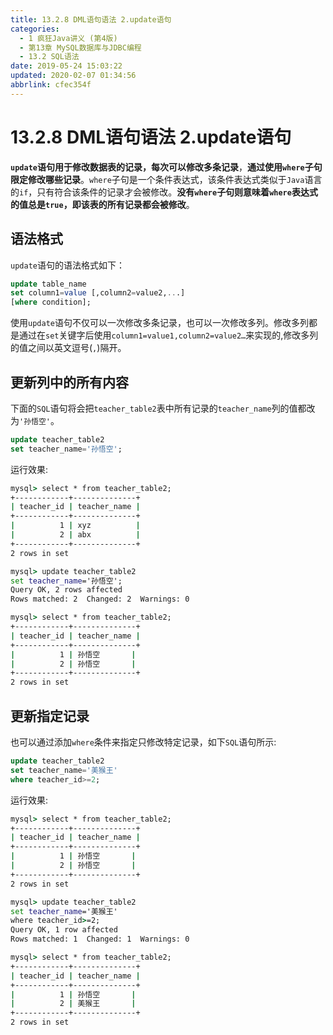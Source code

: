 ```yaml
---
title: 13.2.8 DML语句语法 2.update语句
categories: 
  - 1 疯狂Java讲义 (第4版)
  - 第13章 MySQL数据库与JDBC编程
  - 13.2 SQL语法
date: 2019-05-24 15:03:22
updated: 2020-02-07 01:34:56
abbrlink: cfec354f
---
```

# 13.2.8 DML语句语法 2.update语句 #
**`update`语句用于修改数据表的记录，每次可以修改多条记录**，**通过使用`where`子句限定修改哪些记录**。`where`子句是一个条件表达式，该条件表达式类似于`Java`语言的`if`，只有符合该条件的记录才会被修改。**没有`where`子句则意味着`where`表达式的值总是`true`，即该表的所有记录都会被修改**。
## 语法格式 ##
`update`语句的语法格式如下：
```sql
update table_name
set column1=value [,column2=value2,...]
[where condition];
```
使用`update`语句不仅可以一次修改多条记录，也可以一次修改多列。修改多列都是通过在`set`关键字后使用`column1=value1,column2=value2…`来实现的,修改多列的值之间以英文逗号(`,`)隔开。
## 更新列中的所有内容 ##
下面的`SQL`语句将会把`teacher_table2`表中所有记录的`teacher_name`列的值都改为`'孙悟空'`。
```sql
update teacher_table2
set teacher_name='孙悟空';
```
运行效果:
```cmd
mysql> select * from teacher_table2;
+------------+--------------+
| teacher_id | teacher_name |
+------------+--------------+
|          1 | xyz          |
|          2 | abx          |
+------------+--------------+
2 rows in set

mysql> update teacher_table2
set teacher_name='孙悟空';
Query OK, 2 rows affected
Rows matched: 2  Changed: 2  Warnings: 0

mysql> select * from teacher_table2;
+------------+--------------+
| teacher_id | teacher_name |
+------------+--------------+
|          1 | 孙悟空       |
|          2 | 孙悟空       |
+------------+--------------+
2 rows in set
```
## 更新指定记录 ##
也可以通过添加`where`条件来指定只修改特定记录，如下`SQL`语句所示:
```sql
update teacher_table2
set teacher_name='美猴王'
where teacher_id>=2;
```
运行效果:
```cmd
mysql> select * from teacher_table2;
+------------+--------------+
| teacher_id | teacher_name |
+------------+--------------+
|          1 | 孙悟空       |
|          2 | 孙悟空       |
+------------+--------------+
2 rows in set

mysql> update teacher_table2
set teacher_name='美猴王'
where teacher_id>=2;
Query OK, 1 row affected
Rows matched: 1  Changed: 1  Warnings: 0

mysql> select * from teacher_table2;
+------------+--------------+
| teacher_id | teacher_name |
+------------+--------------+
|          1 | 孙悟空       |
|          2 | 美猴王       |
+------------+--------------+
2 rows in set
```

